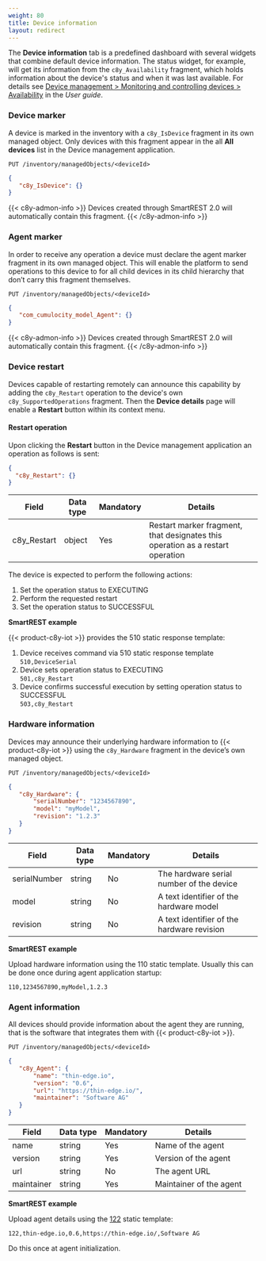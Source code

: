 ```yaml
---
weight: 80
title: Device information
layout: redirect
---
```


The **Device information** tab is a predefined dashboard with several widgets that combine default device information. The status widget, for example, will get its information from the ```c8y_Availability``` fragment, which holds information about the device's status and when it was last available. For details see [Device management > Monitoring and controlling devices > Availability](/users-guide/device-management/#monitoring-availability) in the *User guide*.

### Device marker

 A device is marked in the inventory with a ```c8y_IsDevice``` fragment in its own managed object. Only devices with this fragment appear in the all **All devices** list in the Device management application.

```http
PUT /inventory/managedObjects/<deviceId>
```
```json
{
   "c8y_IsDevice": {}
}
```

{{< c8y-admon-info >}}
Devices created through SmartREST 2.0 will automatically contain this fragment.
{{< /c8y-admon-info >}}

### Agent marker

In order to receive any operation a device must declare the agent marker fragment in its own managed object. This will enable the platform to send operations to this device to for all child devices in its child hierarchy that don’t carry this fragment themselves.

```http
PUT /inventory/managedObjects/<deviceId>
```
```json
{
   "com_cumulocity_model_Agent": {}
}
```

{{< c8y-admon-info >}}
Devices created through SmartREST 2.0 will automatically contain this fragment.
{{< /c8y-admon-info >}}

### Device restart

Devices capable of restarting remotely can announce this capability by adding the ```c8y_Restart``` operation to the device's own ```c8y_SupportedOperations``` fragment. Then the **Device details** page will enable a **Restart** button within its context menu.

#### Restart operation

Upon clicking the **Restart** button in the Device management application an operation as follows is sent:

```json
{
  "c8y_Restart": {}
}
```

|Field|Data type|Mandatory|Details|
|----|----|----|----|
|c8y_Restart|object|Yes|Restart marker fragment, that designates this operation as a restart operation|

The device is expected to perform the following actions:
1. Set the operation status to EXECUTING
2. Perform the requested restart
3. Set the operation status to SUCCESSFUL

**SmartREST example**

{{< product-c8y-iot >}} provides the 510 static response template:

1. Device receives command via 510 static response template <br>
  `510,DeviceSerial`
2. Device sets operation status to EXECUTING <br>
  `501,c8y_Restart`
3. Device confirms successful execution by setting operation status to SUCCESSFUL <br>
  `503,c8y_Restart`


### Hardware information

Devices may announce their underlying hardware information to {{< product-c8y-iot >}} using the ```c8y_Hardware``` fragment in the device’s own managed object.

```http
PUT /inventory/managedObjects/<deviceId>
```
```json
{
   "c8y_Hardware": {
       "serialNumber": "1234567890",
       "model": "myModel",
       "revision": "1.2.3"
   }
}
```

|Field|Data type|Mandatory|Details|
|----|----|----|----|
|serialNumber|string|No|The hardware serial number of the device|
|model|string|No|A text identifier of the hardware model|
|revision|string|No|A text identifier of the hardware revision|

**SmartREST example**

Upload hardware information using the 110 static template. Usually this can be done once during agent application startup:

`110,1234567890,myModel,1.2.3`

### Agent information

All devices should provide information about the agent they are running, that is the software that integrates them with {{< product-c8y-iot >}}.

```http
PUT /inventory/managedObjects/<deviceId>
```

```json
{
   "c8y_Agent": {
       "name": "thin-edge.io",
       "version": "0.6",
       "url": "https://thin-edge.io/",
       "maintainer": "Software AG"
   }
}
```

| Field      | Data type | Mandatory | Details                 |
|------------|-----------|-----------|-------------------------|
| name       | string    | Yes       | Name of the agent       |
| version    | string    | Yes       | Version of the agent    |
| url        | string    | No        | The agent URL           |
| maintainer | string    | Yes       | Maintainer of the agent |

**SmartREST example**

Upload agent details using the [122](/reference/smartrest-two/#122) static template:

`122,thin-edge.io,0.6,https://thin-edge.io/,Software AG`

Do this once at agent initialization.
